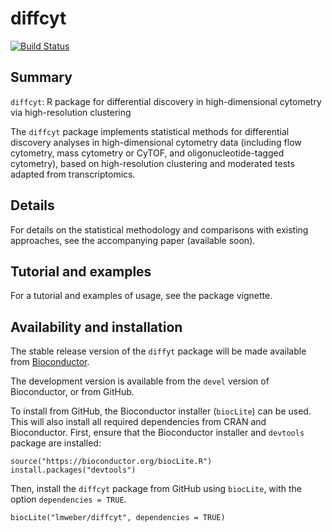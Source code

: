 # diffcyt

[![Build Status](https://travis-ci.org/lmweber/diffcyt.svg?branch=master)](https://travis-ci.org/lmweber/diffcyt)


## Summary

`diffcyt`: R package for differential discovery in high-dimensional cytometry via high-resolution clustering

The `diffcyt` package implements statistical methods for differential discovery analyses in high-dimensional cytometry data (including flow cytometry, mass cytometry or CyTOF, and oligonucleotide-tagged cytometry), based on high-resolution clustering and moderated tests adapted from transcriptomics.


## Details

For details on the statistical methodology and comparisons with existing approaches, see the accompanying paper (available soon).


## Tutorial and examples

For a tutorial and examples of usage, see the package vignette.


## Availability and installation

The stable release version of the `diffyt` package will be made available from [Bioconductor](http://bioconductor.org/).

The development version is available from the `devel` version of Bioconductor, or from GitHub.

To install from GitHub, the Bioconductor installer (`biocLite`) can be used. This will also install all required dependencies from CRAN and Bioconductor. First, ensure that the Bioconductor installer and `devtools` package are installed:

```{r}
source("https://bioconductor.org/biocLite.R")
install.packages("devtools")
```

Then, install the `diffcyt` package from GitHub using `biocLite`, with the option `dependencies = TRUE`.

```{r}
biocLite("lmweber/diffcyt", dependencies = TRUE)
```


